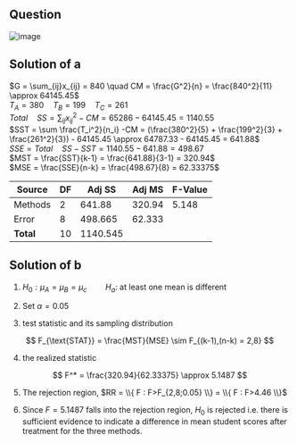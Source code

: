 ## Question

![image](https://github.com/user-attachments/assets/666d6e42-539b-4e7d-a5f7-78945d26747c)

## Solution of a

$G = \sum_{ij}x_{ij} = 840 \quad CM = \frac{G^2}{n} = \frac{840^2}{11} \approx 64145.45$  
$T_A = 380 \quad T_B = 199 \quad T_C = 261$  
$Total \quad SS = \sum_{ij} x_{ij}^2 - CM = 65286 - 64145.45 = 1140.55$  
$SST = \sum \frac{T_i^2}{n_i} -CM = (\frac{380^2}{5} + \frac{199^2}{3} + \frac{261^2}{3}) - 64145.45 \approx 64787.33 - 64145.45 = 641.88$  
$SSE = Total \quad SS - SST = 1140.55 - 641.88 = 498.67$  
$MST = \frac{SST}{k-1} = \frac{641.88}{3-1} = 320.94$  
$MSE = \frac{SSE}{n-k} = \frac{498.67}{8} = 62.33375$  

| Source   | DF  | Adj SS  | Adj MS  | F-Value |
|----------|---- |--------|--------|---------|
| Methods  | 2   | 641.88  | 320.94  | 5.148   |
| Error    | 8   | 498.665 | 62.333  |         |
| **Total**  | 10  | 1140.545 |        |         |


## Solution of b

1. $H_0: \mu_A = \mu_B = \mu_c \quad \quad H_a:$ at least one mean is different   
  
2. Set $\alpha = 0.05$  
  
3. test statistic and its sampling distribution

$$
F_{\text{STAT}} = \frac{MST}{MSE} \sim F_{(k-1),(n-k) = 2,8}
$$

4. the realized statistic

$$
F^* = \frac{320.94}{62.33375} \approx 5.1487
$$

5. The rejection region, $RR = \\{ F : F>F_{2,8;0.05} \\} = \\{ F : F>4.46 \\}$

6. Since $F = 5.1487$ falls into the rejection region, $H_0$ is rejected i.e. there is sufficient evidence to indicate a difference in mean student scores after treatment for the three methods.
